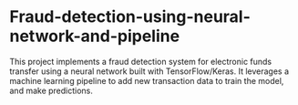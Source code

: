 # Fraud-detection-using-neural-network-and-pipeline
This project implements a fraud detection system for electronic funds transfer using a neural network built with TensorFlow/Keras. It leverages a machine learning pipeline to add new transaction data to train the model, and make predictions. 
